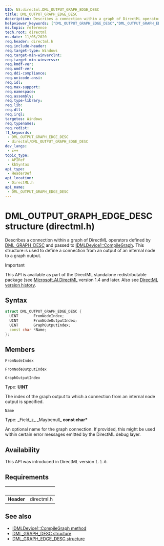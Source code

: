```yaml
---
UID: NS:directml.DML_OUTPUT_GRAPH_EDGE_DESC
title: DML_OUTPUT_GRAPH_EDGE_DESC
description: Describes a connection within a graph of DirectML operators defined by [DML_GRAPH_DESC](/windows/desktop/direct3d12/directml/ns-directml-dml_graph_desc) and passed to [IDMLDevice1::CompileGraph](/windows/desktop/direct3d12/directml/nf-directml-idmldevice1-compilegraph). This structure is used to define a connection from an output of an internal node to a graph output.
helpviewer_keywords: ["DML_OUTPUT_GRAPH_EDGE_DESC","DML_OUTPUT_GRAPH_EDGE_DESC structure","direct3d12.dml_output_graph_edge_desc","directml/DML_OUTPUT_GRAPH_EDGE_DESC"]
ms.topic: reference
tech.root: directml
ms.date: 11/05/2020
req.header: directml.h
req.include-header: 
req.target-type: Windows
req.target-min-winverclnt: 
req.target-min-winversvr: 
req.kmdf-ver: 
req.umdf-ver: 
req.ddi-compliance: 
req.unicode-ansi: 
req.idl: 
req.max-support: 
req.namespace: 
req.assembly: 
req.type-library: 
req.lib: 
req.dll: 
req.irql: 
targetos: Windows
req.typenames: 
req.redist: 
f1_keywords:
 - DML_OUTPUT_GRAPH_EDGE_DESC
 - directml/DML_OUTPUT_GRAPH_EDGE_DESC
dev_langs:
 - c++
topic_type:
 - APIRef
 - kbSyntax
api_type:
 - HeaderDef
api_location:
 - DirectML.h
api_name:
 - DML_OUTPUT_GRAPH_EDGE_DESC
---
```


# DML_OUTPUT_GRAPH_EDGE_DESC structure (directml.h)
Describes a connection within a graph of DirectML operators defined by [DML_GRAPH_DESC](/windows/desktop/direct3d12/directml/ns-directml-dml_graph_desc) and passed to [IDMLDevice1::CompileGraph](/windows/desktop/direct3d12/directml/nf-directml-idmldevice1-compilegraph). This structure is used to define a connection from an output of an internal node to a graph output.

> [!IMPORTANT]
> This API is available as part of the DirectML standalone redistributable package (see [Microsoft.AI.DirectML](https://www.nuget.org/packages/Microsoft.AI.DirectML/) version 1.4 and later. Also see [DirectML version history](../dml-version-history.md).

## Syntax
```cpp
struct DML_OUTPUT_GRAPH_EDGE_DESC {
  UINT       FromNodeIndex;
  UINT       FromNodeOutputIndex;
  UINT       GraphOutputIndex;
  const char *Name;
};
```



## Members

`FromNodeIndex`




`FromNodeOutputIndex`




`GraphOutputIndex`

Type: **[UINT](/windows/desktop/winprog/windows-data-types)**

The index of the graph output to which a connection from an internal node output is specified.


`Name`

Type: \_Field\_z\_ \_Maybenull\_ **const char\***

An optional name for the graph connection. If provided, this might be used within certain error messages emitted by the DirectML debug layer.

## Availability

This API was introduced in DirectML version `1.1.0`.



## Requirements
| &nbsp; | &nbsp; |
| ---- |:---- |
| **Header** | directml.h |

## See also

* [IDMLDevice1::CompileGraph method](/windows/desktop/direct3d12/directml/nf-directml-idmldevice1-compilegraph)
* [DML_GRAPH_DESC structure](/windows/desktop/direct3d12/directml/ns-directml-dml_graph_desc)
* [DML_GRAPH_EDGE_DESC structure](/windows/desktop/direct3d12/directml/ns-directml-dml_graph_edge_desc)